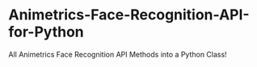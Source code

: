 Animetrics-Face-Recognition-API-for-Python
==========================================

All Animetrics Face Recognition API Methods into a Python Class!
